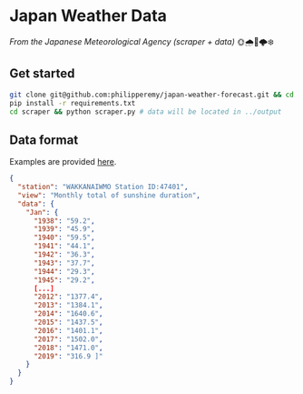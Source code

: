 # Japan Weather Data
*From the Japanese Meteorological Agency (scraper + data)* 🌞🌧️🌈🌩️❄️

## Get started

```bash
git clone git@github.com:philipperemy/japan-weather-forecast.git && cd japan-weather-forecast
pip install -r requirements.txt
cd scraper && python scraper.py # data will be located in ../output
```

## Data format

Examples are provided [here](output).

```json
{
  "station": "WAKKANAIWMO Station ID:47401",
  "view": "Monthly total of sunshine duration",
  "data": {
    "Jan": {
      "1938": "59.2",
      "1939": "45.9",
      "1940": "59.5",
      "1941": "44.1",
      "1942": "36.3",
      "1943": "37.7",
      "1944": "29.3",
      "1945": "29.2",
      [...]
      "2012": "1377.4",
      "2013": "1384.1",
      "2014": "1640.6",
      "2015": "1437.5",
      "2016": "1401.1",
      "2017": "1502.0",
      "2018": "1471.0",
      "2019": "316.9 ]"
    }
  }
}
```
